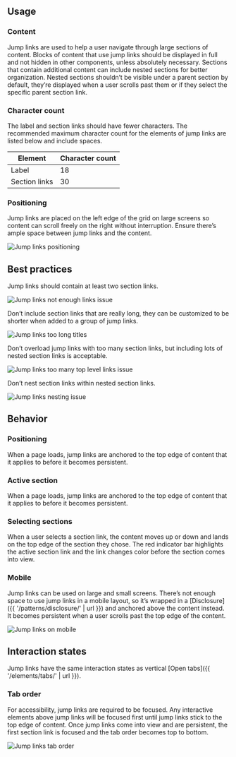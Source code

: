 
## Usage

### Content

Jump links are used to help a user navigate through large sections of content. 
Blocks of content that use jump links should be displayed in full and not 
hidden in other components, unless absolutely necessary. Sections that contain 
additional content can include nested sections for better organization. Nested 
sections shouldn’t be visible under a parent section by default, they’re 
displayed when a user scrolls past them or if they select the specific parent 
section link.

### Character count

The label and section links should have fewer characters. The recommended maximum character count for the elements of jump links are listed below and include spaces.

<rh-table>
  <table>
    <thead>
      <tr>
        <th scope="col" data-label="Element">Element</th>
        <th scope="col" data-label="Character count">Character count</th>
      </tr>
    </thead>
    <tbody>
      <tr>
        <td data-label="Element">Label</td>
        <td data-label="Character count">18</td>
      </tr>
      <tr>
        <td data-label="Element">Section links</td>
        <td data-label="Character count">30</td>
      </tr>
    </tbody>
  </table>
</rh-table>


### Positioning

Jump links are placed on the left edge of the grid on large screens so content 
can scroll freely on the right without interruption. Ensure there’s ample 
space between jump links and the content.

<uxdot-example>
  <img src="../jump-links-positioning.svg" alt="Jump links positioning" />
</uxdot-example>


## Best practices

Jump links should contain at least two section links.

<uxdot-example width-adjustment="129px" danger>
  <img src="../jump-links-best-practices-1.svg" alt="Jump links not enough links issue" />
</uxdot-example>

Don’t include section links that are really long, they can be customized to be 
shorter when added to a group of jump links.

<uxdot-example width-adjustment="361px" danger>
  <img src="../jump-links-best-practices-2.svg" alt="Jump links too long titles" />
</uxdot-example>


Don’t overload jump links with too many section links, but including lots 
of nested section links is acceptable.

<uxdot-example width-adjustment="146px" danger>
  <img src="../jump-links-best-practices-3.svg" alt="Jump links too many top level links issue" />
</uxdot-example>


Don’t nest section links within nested section links.

<uxdot-example width-adjustment="141px" danger>
  <img src="../jump-links-best-practices-4.svg" alt="Jump links nesting issue" />
</uxdot-example>


## Behavior

### Positioning

When a page loads, jump links are anchored to the top edge of content that it 
applies to before it becomes persistent.


### Active section

When a page loads, jump links are anchored to the top edge of content that it 
applies to before it becomes persistent.


### Selecting sections

When a user selects a section link, the content moves up or down and lands on 
the top edge of the section they chose. The red indicator bar highlights the 
active section link and the link changes color before the section comes into 
view.


### Mobile

Jump links can be used on large and small screens. There’s not enough space to 
use jump links in a mobile layout, so it’s wrapped in a [Disclosure]({{ 
'/patterns/disclosure/' | url }}) and anchored above the content instead. It 
becomes persistent when a user scrolls past the top edge of the content.

<uxdot-example width-adjustment="872px">
  <img src="../jump-links-behavior-mobile.svg" alt="Jump links on mobile" />
</uxdot-example>


## Interaction states

  Jump links have the same interaction states as vertical [Open tabs]({{ 
  '/elements/tabs/' | url }}).


### Tab order

For accessibility, jump links are required to be focused. Any interactive 
elements above jump links will be focused first until jump links stick to the 
top edge of content. Once jump links come into view and are persistent, the 
first section link is focused and the tab order becomes top to bottom.

<uxdot-example width-adjustment="872px">
  <img src="../jump-links-tab-order.svg" alt="Jump links tab order" />
</uxdot-example>



